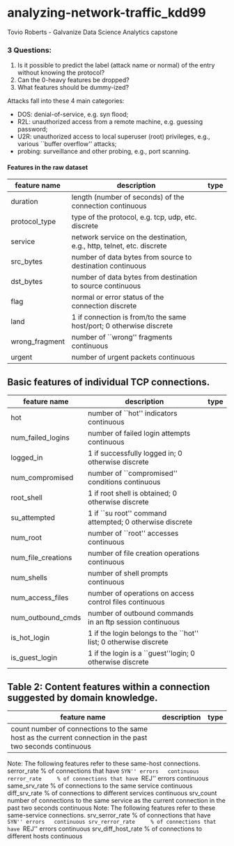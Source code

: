 # analyzing-network-traffic_kdd99
Tovio Roberts - Galvanize Data Science Analytics capstone

### 3 Questions:
1. Is it possible to predict the label (attack name or normal) of the entry without knowing the protocol?
2. Can the 0-heavy features be dropped?
3. What features should be dummy-ized?

Attacks fall into these 4 main categories:
- DOS: denial-of-service, e.g. syn flood;
- R2L: unauthorized access from a remote machine, e.g. guessing password;
- U2R:  unauthorized access to local superuser (root) privileges, e.g., various ``buffer overflow'' attacks;
- probing: surveillance and other probing, e.g., port scanning.

#### Features in the raw dataset

|feature name	|description 	|type|
|-----------|---------------|----|
|duration| 	length (number of seconds) of the connection 	continuous
|protocol_type| 	type of the protocol, e.g. tcp, udp, etc. 	discrete
|service| 	network service on the destination, e.g., http, telnet, etc. 	discrete
|src_bytes| 	number of data bytes from source to destination 	continuous
|dst_bytes |	number of data bytes from destination to source 	continuous
|flag |	normal or error status of the connection 	discrete
|land| 	1 if connection is from/to the same host/port; 0 otherwise 	discrete
|wrong_fragment| 	number of ``wrong'' fragments 	continuous
|urgent| 	number of urgent packets 	continuous

## Basic features of individual TCP connections.

|feature name	|description 	|type|
|-----------|---------------|----|
|hot |	number of ``hot'' indicators	continuous
|num_failed_logins| 	number of failed login attempts 	continuous
|logged_in |	1 if successfully logged in; 0 otherwise 	discrete
|num_compromised |	number of ``compromised'' conditions 	continuous
|root_shell | 1 if root shell is obtained; 0 otherwise 	discrete
|su_attempted |	1 if ``su root'' command attempted; 0 otherwise 	discrete
|num_root |	number of ``root'' accesses 	continuous
|num_file_creations |	number of file creation operations 	continuous
|num_shells 	|number of shell prompts 	continuous
|num_access_files |	number of operations on access control files 	continuous
|num_outbound_cmds	|number of outbound commands in an ftp session 	continuous
|is_hot_login |	1 if the login belongs to the ``hot'' list; 0 otherwise 	discrete
|is_guest_login |	1 if the login is a ``guest''login; 0 otherwise 	discrete

## Table 2: Content features within a connection suggested by domain knowledge.

|feature name	|description 	|type|
|-----------|---------------|----|
|count 	number of connections to the same host as the current connection in the past two seconds 	continuous
Note: The following  features refer to these same-host connections.
serror_rate 	% of connections that have ``SYN'' errors 	continuous
rerror_rate 	% of connections that have ``REJ'' errors 	continuous
same_srv_rate 	% of connections to the same service 	continuous
diff_srv_rate 	% of connections to different services 	continuous
srv_count 	number of connections to the same service as the current connection in the past two seconds 	continuous
Note: The following features refer to these same-service connections.
srv_serror_rate 	% of connections that have ``SYN'' errors 	continuous
srv_rerror_rate 	% of connections that have ``REJ'' errors 	continuous
srv_diff_host_rate 	% of connections to different hosts 	continuous
